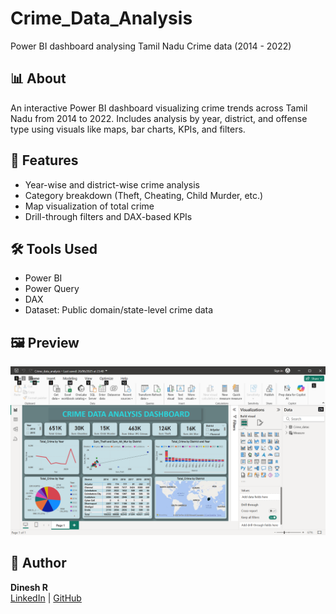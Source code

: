 # Crime_Data_Analysis
Power BI dashboard analysing Tamil Nadu Crime data (2014 - 2022)

## 📊 About
An interactive Power BI dashboard visualizing crime trends across Tamil Nadu from 2014 to 2022. Includes analysis by year, district, and offense type using visuals like maps, bar charts, KPIs, and filters.

## 🚀 Features
- Year-wise and district-wise crime analysis
- Category breakdown (Theft, Cheating, Child Murder, etc.)
- Map visualization of total crime
- Drill-through filters and DAX-based KPIs

## 🛠️ Tools Used
- Power BI
- Power Query
- DAX
- Dataset: Public domain/state-level crime data

## 🖼️ Preview
![Dashboard Screenshot](https://github.com/Dineshsri19/Crime_Data_Analysis/blob/main/Sample_Dashboard_Crime_data.png)

## 🔗 Author
**Dinesh R**  
[LinkedIn](https://www.linkedin.com/in/dineshr1999) | [GitHub](https://github.com/Dineshsri19)
